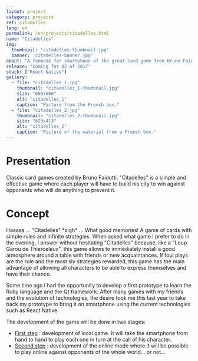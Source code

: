 ```yaml
---
layout: project
category: projects
ref: citadelles
lang: en
permalink: /en/projects/citadelles.html
name: "Citadelles"
img:
  thumbnail: 'citadelles-thumbnail.jpg'
  banner: 'citadelles-banner.jpg'
about: "A fanmade for smartphone of the great card game from Bruno Faidutti."
release: "Coming for Q2 of 2017"
stack: ["React Native"]
gallery:
  - file: "citadelles_1.jpg"
    thumbnail: "citadelles_1-thumbnail.jpg"
    size: "666x666"
    alt: "citadelles_1"
    caption: "Picture from the French box."
  - file: "citadelles_2.jpg"
    thumbnail: "citadelles_2-thumbnail.jpg"
    size: "620x413"
    alt: "citadelles_2"
    caption: "Picture of the material from a French box."
---
```

# Presentation

Classic card games created by Bruno Faidutti. "Citadelles" is a simple and effective game where each player will have to build his city to win against opponents who will do anything to prevent it.

# Concept

Haaaaa ... "Citadelles" \*sigh\* ... What good memories! A game of cards with simple rules and infinite strategies. When asked what game I prefer to do in the evening, I answer without hesitating "Citadelles" because, like a "Loup Garou de Thierceleux", this game allows to immediately install a good atmosphere around a table with friends or new acquaintances. If foul plays are the rule and the most sly strategies rewarded, this game has the main advantage of allowing all characters to be able to express themselves and have their chance.

Some time ago I had the opportunity to develop a first prototype to learn the Ruby language and the Qt framework. After many games with my friends and the evolution of technologies, the desire took me this last year to take back my prototype to bring it on smartphone using the current technologies such as React Native.

The development of the game will be done in two stages:

- <u>First step</u> : development of local game. It will take the smartphone from hand to hand to play each one in turn at the call of his character.
- <u>Second step</u> : development of the online mode where it will be possible to play online against opponents of the whole world... or not...
